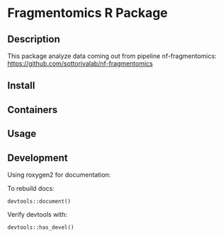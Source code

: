 # Fragmentomics R Package

## Description

This package analyze data coming out from pipeline nf-fragmentomics: https://github.com/sottorivalab/nf-fragmentomics

## Install

## Containers

## Usage

## Development

Using roxygen2 for documentation:

To rebuild docs:

```
devtools::document()
```

Verify devtools with:

```
devtools::has_devel()
```



